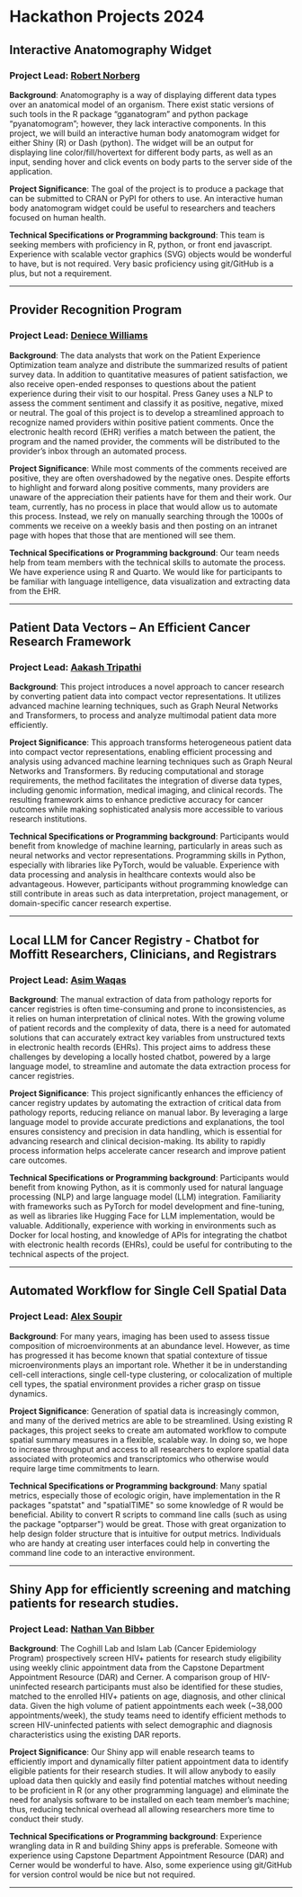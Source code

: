 # Hackathon Projects 2024

## Interactive Anatomography Widget

### Project Lead: [Robert Norberg](Robert.Norberg@moffitt.org)

**Background**: 
Anatomography is a way of displaying different data types over an anatomical
model of an organism. There exist static versions of such tools in the R package
“gganatogram” and python package “pyanatomogram”; however, they lack interactive
components. In this project, we will build an interactive human body anatomogram
widget for either Shiny (R) or Dash (python). The widget will be an output for
displaying line color/fill/hovertext for different body parts, as well as an
input, sending hover and click events on body parts to the server side of the
application.
 
**Project Significance**: 
The goal of the project is to produce a package that can be submitted to CRAN or
PyPI for others to use. An interactive human body anatomogram widget could be
useful to researchers and teachers focused on human health.
 
**Technical Specifications or Programming background**: 
This team is seeking members with proficiency in R, python, or front end
javascript. Experience with scalable vector graphics (SVG) objects would be
wonderful to have, but is not required. Very basic proficiency using git/GitHub
is a plus, but not a requirement.

***

## Provider Recognition Program

### Project Lead: [Deniece Williams](Deniece.Williams@moffitt.org)

**Background**: 
The data analysts that work on the Patient Experience Optimization team analyze and distribute the summarized results of patient survey data.  In addition to quantitative measures of patient satisfaction, we also receive open-ended responses to questions about the patient experience during their visit to our hospital.  Press Ganey uses a NLP to assess the comment sentiment and classify it as positive, negative, mixed or neutral.  The goal of this project is to develop a streamlined approach to recognize named providers within  positive patient comments. Once the electronic health record (EHR) verifies a match between the patient, the program and the named provider, the comments will be distributed to the provider’s inbox through an automated process.  
 
**Project Significance**: 
While most comments of the comments received are positive, they are often overshadowed by the negative ones.  Despite efforts to highlight and forward along positive comments, many providers are unaware of the appreciation their patients have for them and their work.  Our team, currently, has no process in place that would allow us to automate this process.  Instead, we rely on manually searching through the 1000s of comments we receive on a weekly basis and then posting on an intranet page with hopes that those that are mentioned will see them.
 
**Technical Specifications or Programming background**: 
Our team needs help from team members with the technical skills to automate  the process.  We have experience using R and Quarto.  We would like for participants to be familiar with language intelligence, data visualization and extracting data from the EHR.  

***

## Patient Data Vectors – An Efficient Cancer Research Framework

### Project Lead: [Aakash Tripathi](Aakash.Tripathi@Moffitt.org)

**Background**: 
This project introduces a novel approach to cancer research by converting
patient data into compact vector representations. It utilizes advanced machine
learning techniques, such as Graph Neural Networks and Transformers, to process
and analyze multimodal patient data more efficiently.
 
**Project Significance**: 
This approach transforms heterogeneous patient data into compact vector
representations, enabling efficient processing and analysis using advanced
machine learning techniques such as Graph Neural Networks and Transformers. By
reducing computational and storage requirements, the method facilitates the
integration of diverse data types, including genomic information, medical
imaging, and clinical records. The resulting framework aims to enhance
predictive accuracy for cancer outcomes while making sophisticated analysis more
accessible to various research institutions.
 
**Technical Specifications or Programming background**: 
Participants would benefit from knowledge of machine learning, particularly in
areas such as neural networks and vector representations. Programming skills in
Python, especially with libraries like PyTorch, would be valuable. Experience
with data processing and analysis in healthcare contexts would also be
advantageous. However, participants without programming knowledge can still
contribute in areas such as data interpretation, project management, or
domain-specific cancer research expertise.

***

## Local LLM for Cancer Registry - Chatbot for Moffitt Researchers, Clinicians, and Registrars

### Project Lead: [Asim Waqas](Asim.Waqas@moffitt.org)

**Background**: 
The manual extraction of data from pathology reports for cancer registries is
often time-consuming and prone to inconsistencies, as it relies on human
interpretation of clinical notes. With the growing volume of patient records and
the complexity of data, there is a need for automated solutions that can
accurately extract key variables from unstructured texts in electronic health
records (EHRs). This project aims to address these challenges by developing a
locally hosted chatbot, powered by a large language model, to streamline and
automate the data extraction process for cancer registries.
 
**Project Significance**: 
This project significantly enhances the efficiency of cancer registry updates by
automating the extraction of critical data from pathology reports, reducing
reliance on manual labor. By leveraging a large language model to provide
accurate predictions and explanations, the tool ensures consistency and
precision in data handling, which is essential for advancing research and
clinical decision-making. Its ability to rapidly process information helps
accelerate cancer research and improve patient care outcomes.
 
**Technical Specifications or Programming background**: 
Participants would benefit from knowing Python, as it is commonly used for
natural language processing (NLP) and large language model (LLM) integration.
Familiarity with frameworks such as PyTorch for model development and
fine-tuning, as well as libraries like Hugging Face for LLM implementation,
would be valuable. Additionally, experience with working in environments such as
Docker for local hosting, and knowledge of APIs for integrating the chatbot with
electronic health records (EHRs), could be useful for contributing to the
technical aspects of the project.

***

## Automated Workflow for Single Cell Spatial Data

### Project Lead: [Alex Soupir](Alex.Soupir@moffitt.org)

**Background**: 
For many years, imaging has been used to assess tissue composition of
microenvironments at an abundance level. However, as time has progressed it has
become known that spatial contexture of tissue microenvironments plays an
important role. Whether it be in understanding cell-cell interactions, single
cell-type clustering, or colocalization of multiple cell types, the spatial
environment provides a richer grasp on tissue dynamics.
 
**Project Significance**: 
Generation of spatial data is increasingly common, and many of the derived
metrics are able to be streamlined. Using existing R packages, this project
seeks to create am automated workflow to compute spatial summary measures in a
flexible, scalable way. In doing so, we hope to increase throughput and access
to all researchers to explore spatial data associated with proteomics and
transcriptomics who otherwise would require large time commitments to learn.
 
**Technical Specifications or Programming background**: 
Many spatial metrics, especially those of ecologic origin, have implementation
in the R packages "spatstat" and "spatialTIME" so some knowledge of R would be
beneficial. Ability to convert R scripts to command line calls (such as using
the package "optparser") would be great. Those with great organization to help
design folder structure that is intuitive for output metrics. Individuals who
are handy at creating user interfaces could help in converting the command line
code to an interactive environment.

***

## Shiny App for efficiently screening and matching patients for research studies.

### Project Lead: [Nathan Van Bibber](Nathan.VanBibber@moffitt.org)

**Background**: 
The Coghill Lab and Islam Lab (Cancer Epidemiology Program) prospectively screen
HIV+ patients for research study eligibility using weekly clinic appointment
data from the Capstone Department Appointment Resource (DAR) and Cerner. A
comparison group of HIV-uninfected research participants must also be identified
for these studies, matched to the enrolled HIV+ patients on age, diagnosis, and
other clinical data. Given the high volume of patient appointments each week
(~38,000 appointments/week), the study teams need to identify efficient methods
to screen HIV-uninfected patients with select demographic and diagnosis
characteristics using the existing DAR reports.
 
**Project Significance**: 
Our Shiny app will enable research teams to efficiently import and dynamically
filter patient appointment data to identify eligible patients for their research
studies. It will allow anybody to easily upload data then quickly and easily
find potential matches without needing to be proficient in R (or any other
programming language) and eliminate the need for analysis software to be
installed on each team member’s machine; thus, reducing technical overhead all
allowing researchers more time to conduct their study.
 
**Technical Specifications or Programming background**: 
Experience wrangling data in R and building Shiny apps is preferable. Someone
with experience using Capstone Department Appointment Resource (DAR) and Cerner
would be wonderful to have. Also, some experience using git/GitHub for version
control would be nice but not required.

***
